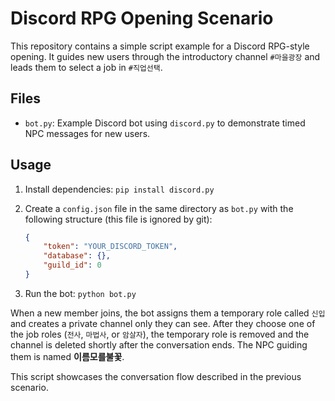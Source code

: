 # Discord RPG Opening Scenario

This repository contains a simple script example for a Discord RPG-style opening.
It guides new users through the introductory channel `#마을광장` and leads them to select a job in `#직업선택`.

## Files
- `bot.py`: Example Discord bot using `discord.py` to demonstrate timed NPC messages for new users.

## Usage
1. Install dependencies: `pip install discord.py`
2. Create a `config.json` file in the same directory as `bot.py` with the following structure (this file is ignored by git):

   ```json
   {
       "token": "YOUR_DISCORD_TOKEN",
       "database": {},
       "guild_id": 0
   }
   ```

3. Run the bot: `python bot.py`

When a new member joins, the bot assigns them a temporary role called `신입`
and creates a private channel only they can see. After they choose one of the
job roles (`전사`, `마법사`, or `암살자`), the temporary role is removed and the
channel is deleted shortly after the conversation ends. The NPC guiding them is
named **이름모를불꽃**.

This script showcases the conversation flow described in the previous scenario.
